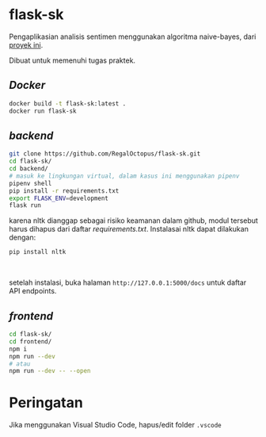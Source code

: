 # flask-sk
Pengaplikasian analisis sentimen menggunakan algoritma naive-bayes, dari [proyek ini](https://github.com/RegalOctopus/analisis-sentimen-naive-bayes).

Dibuat untuk memenuhi tugas praktek.
## *Docker*
```bash
docker build -t flask-sk:latest .
docker run flask-sk
```

## *backend*

```bash
git clone https://github.com/RegalOctopus/flask-sk.git
cd flask-sk/
cd backend/
# masuk ke lingkungan virtual, dalam kasus ini menggunakan pipenv
pipenv shell
pip install -r requirements.txt
export FLASK_ENV=development
flask run
```
karena nltk dianggap sebagai risiko keamanan dalam github, modul tersebut harus dihapus dari daftar *requirements.txt*. Instalasai nltk dapat dilakukan dengan:
```bash
pip install nltk
```
 <br>

setelah instalasi, buka halaman ```http://127.0.0.1:5000/docs``` untuk daftar API endpoints.

## *frontend*

```bash
cd flask-sk/
cd frontend/
npm i
npm run --dev
# atau
npm run --dev -- --open
```
# Peringatan
Jika menggunakan Visual Studio Code, hapus/edit folder ```.vscode```
